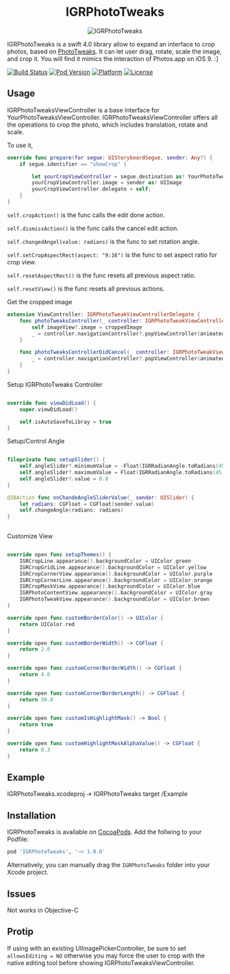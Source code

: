 <h1 align="center">IGRPhotoTweaks</h1>
<p align="center" >
<img src="https://github.com/IGRSoft/IGRPhotoTweaks/blob/master/Info/IGRPhotoTweaks.gif?raw=true" alt="IGRPhotoTweaks" title="IGRPhotoTweaks">
</p>

IGRPhotoTweaks is a swift 4.0 library allow to expand an interface to crop photos, based on [PhotoTweaks](https://github.com/itouch2/PhotoTweaks). It can let user drag, rotate, scale the image, and crop it. You will find it mimics the interaction of Photos.app on iOS 9. :]

[![Build Status](https://travis-ci.org/IGRSoft/IGRPhotoTweaks.svg)](https://travis-ci.org/IGRSoft/IGRPhotoTweaks)
[![Pod Version](http://img.shields.io/cocoapods/v/IGRPhotoTweaks.svg?style=flat)](http://cocoapods.org/?q=IGRPhotoTweaks)
[![Platform](http://img.shields.io/cocoapods/p/IGRPhotoTweaks.svg?style=flat)](http://cocoapods.org/?q=IGRPhotoTweaks)
[![License](http://img.shields.io/cocoapods/l/IGRPhotoTweaks.svg?style=flat)](https://github.com/IGRSoft/IGRPhotoTweaks/blob/master/LICENSE)

## Usage

IGRPhotoTweaksViewController is a base interface for YourPhotoTweaksViewController.
IGRPhotoTweaksViewController offers all the operations to crop the photo, which includes translation, rotate and scale.

To use it,

```swift
override func prepare(for segue: UIStoryboardSegue, sender: Any?) {
    if segue.identifier == "showCrop" {

        let yourCropViewController = segue.destination as! YourPhotoTweaksViewController
        yourCropViewController.image = sender as! UIImage
        yourCropViewController.delegate = self;
    }
}
```

```self.cropAction()``` is the func calls the edit done action.

```self.dismissAction()``` is the func calls the cancel edit action.

```self.changedAngel(value: radians)``` is the func to set rotation angle.

```self.setCropAspectRect(aspect: "9:16")``` is the func to set aspect ratio for crop view.

```self.resetAspectRect()``` is the func resets all previous aspect ratio.

```self.resetView()``` is the func resets all previous actions.

Get the cropped image
```swift
extension ViewController: IGRPhotoTweakViewControllerDelegate {
    func photoTweaksController(_ controller: IGRPhotoTweakViewController, didFinishWithCroppedImage croppedImage: UIImage) {
        self.imageView?.image = croppedImage
        _ = controller.navigationController?.popViewController(animated: true)
    }

    func photoTweaksControllerDidCancel(_ controller: IGRPhotoTweakViewController) {
        _ = controller.navigationController?.popViewController(animated: true)
    }
}
```

Setup IGRPhotoTweaks Controller
```swift

override func viewDidLoad() {
    super.viewDidLoad()

    self.isAutoSaveToLibray = true
}

```

Setup/Control Angle
```swift

fileprivate func setupSlider() {
    self.angleSlider?.minimumValue = -Float(IGRRadianAngle.toRadians(45))
    self.angleSlider?.maximumValue = Float(IGRRadianAngle.toRadians(45))
    self.angleSlider?.value = 0.0
}

@IBAction func onChandeAngleSliderValue(_ sender: UISlider) {
    let radians: CGFloat = CGFloat(sender.value)
    self.changeAngle(radians: radians)
}
    
```

Customize View
```swift

override open func setupThemes() {
    IGRCropLine.appearance().backgroundColor = UIColor.green
    IGRCropGridLine.appearance().backgroundColor = UIColor.yellow
    IGRCropCornerView.appearance().backgroundColor = UIColor.purple
    IGRCropCornerLine.appearance().backgroundColor = UIColor.orange
    IGRCropMaskView.appearance().backgroundColor = UIColor.blue
    IGRPhotoContentView.appearance().backgroundColor = UIColor.gray
    IGRPhotoTweakView.appearance().backgroundColor = UIColor.brown
}

override open func customBorderColor() -> UIColor {
    return UIColor.red
}

override open func customBorderWidth() -> CGFloat {
    return 2.0
}

override open func customCornerBorderWidth() -> CGFloat {
    return 4.0
}

override open func customCornerBorderLength() -> CGFloat {
    return 30.0
}

override open func customIsHighlightMask() -> Bool {
    return true
}

override open func customHighlightMaskAlphaValue() -> CGFloat {
    return 0.3
}

```

## Example
IGRPhotoTweaks.xcodeproj -> IGRPhotoTweaks target
/Example

## Installation
IGRPhotoTweaks is available on [CocoaPods](http://cocoapods.org). Add the follwing to your Podfile:
```ruby
pod 'IGRPhotoTweaks', '~> 1.0.0'
```
Alternatively, you can manually drag the ```IGRPhotoTweaks``` folder into your Xcode project.

## Issues
Not works in Objective-C

## Protip
If using with an existing UIImagePickerController, be sure to set ```allowsEditing = NO``` otherwise you may force the user to crop with the native editing tool before showing IGRPhotoTweaksViewController.
